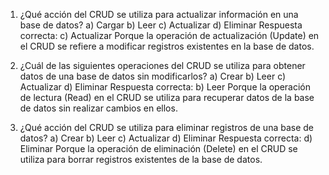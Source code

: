 1. ¿Qué acción del CRUD se utiliza para actualizar información en una base de datos?
   a) Cargar
   b) Leer
   c) Actualizar
   d) Eliminar
   Respuesta correcta: c) Actualizar
   Porque la operación de actualización (Update) en el CRUD se refiere a modificar registros existentes en la base de datos.

2. ¿Cuál de las siguientes operaciones del CRUD se utiliza para obtener datos de una base de datos sin modificarlos?
   a) Crear
   b) Leer
   c) Actualizar
   d) Eliminar
   Respuesta correcta: b) Leer
   Porque la operación de lectura (Read) en el CRUD se utiliza para recuperar datos de la base de datos sin realizar cambios en ellos.

3. ¿Qué acción del CRUD se utiliza para eliminar registros de una base de datos?
   a) Crear
   b) Leer
   c) Actualizar
   d) Eliminar
   Respuesta correcta: d) Eliminar
   Porque la operación de eliminación (Delete) en el CRUD se utiliza para borrar registros existentes de la base de datos.